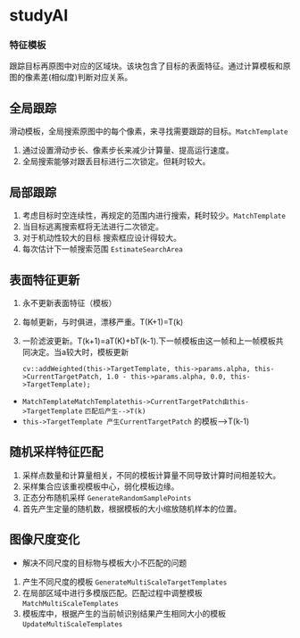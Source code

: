 # studyAI

### 特征模板

跟踪目标再原图中对应的区域块。该块包含了目标的表面特征。通过计算模板和原图的像素差(相似度)判断对应关系。

## 全局跟踪

滑动模板，全局搜索原图中的每个像素，来寻找需要跟踪的目标。`MatchTemplate`

1. 通过设置滑动步长、像素步长来减少计算量、提高运行速度。
2. 全局搜索能够对跟丢目标进行二次锁定。但耗时较大。

## 局部跟踪

1. 考虑目标时空连续性，再规定的范围内进行搜索，耗时较少。`MatchTemplate`
2. 当目标逃离搜索框将无法进行二次锁定。
3. 对于机动性较大的目标 搜索框应设计得较大。
4. 每次估计下一帧搜索范围 `EstimateSearchArea`

## 表面特征更新

1. 永不更新表面特征（模板）
2. 每帧更新，与时俱进，漂移严重。T(K+1)=T(k)
3. 一阶滤波更新。T(k+1)=aT(K)+bT(k-1).下一帧模板由这一帧和上一帧模板共同决定。当a较大时，模板更新

   `cv::addWeighted(this->TargetTemplate, this->params.alpha, this->CurrentTargetPatch, 1.0 - this->params.alpha, 0.0, this->TargetTemplate);`


* `MatchTemplateMatchTemplatethis->CurrentTargetPatch由this->TargetTemplate` `匹配后产生-->T(k)`
* `this->TargetTemplate 产生CurrentTargetPatch` 的模板-->T(k-1)

## 随机采样特征匹配

1. 采样点数量和计算量相关，不同的模板计算量不同导致计算时间相差较大。
2. 采样集合应该重视模板中心，弱化模板边缘。
3. 正态分布随机采样 `GenerateRandomSamplePoints`
4. 首先产生定量的随机数，根据模板的大小缩放随机样本的位置。

## 图像尺度变化

* 解决不同尺度的目标物与模板大小不匹配的问题

1. 产生不同尺度的模板  `GenerateMultiScaleTargetTemplates`
2. 在局部区域中进行多模版匹配。匹配过程中调整模板 `MatchMultiScaleTemplates`
3. 模板库中，根据产生的当前帧识别结果产生相同大小的模板 `UpdateMultiScaleTemplates`
